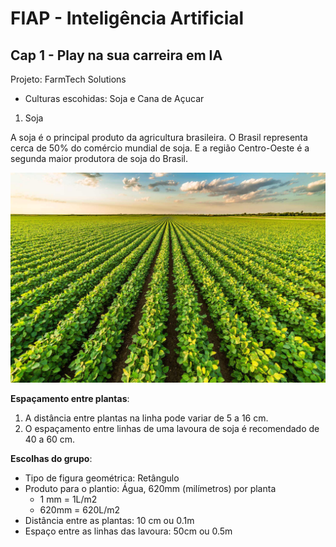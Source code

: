 # FIAP - Inteligência Artificial
## Cap 1 - Play na sua carreira em IA

Projeto: FarmTech Solutions

* Culturas escohidas: Soja e Cana de Açucar

1. Soja

A soja é o principal produto da agricultura brasileira.
O Brasil representa cerca de 50% do comércio mundial de soja. E a região Centro-Oeste é a segunda maior produtora de soja do Brasil.

<img alt="Soja" src="./img/soja.jpeg" />

**Espaçamento entre plantas**:
1. A distância entre plantas na linha pode variar de 5 a 16 cm. 
2. O espaçamento entre linhas de uma lavoura de soja é recomendado de 40 a 60 cm.

**Escolhas do grupo**:

* Tipo de figura geométrica: Retângulo
* Produto para o plantio: Água, 620mm (milímetros) por planta
  * 1 mm = 1L/m2
  * 620mm = 620L/m2
* Distância entre as plantas: 10 cm ou 0.1m
* Espaço entre as linhas das lavoura: 50cm ou 0.5m



